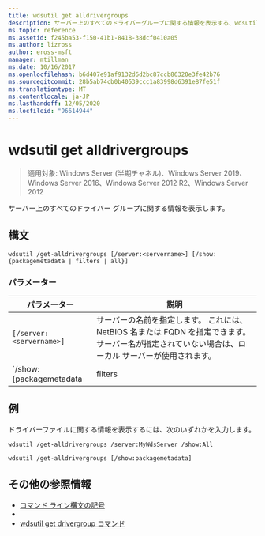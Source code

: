 ```yaml
---
title: wdsutil get alldrivergroups
description: サーバー上のすべてのドライバーグループに関する情報を表示する、wdsutil get alldrivergroups コマンドのリファレンス記事です。
ms.topic: reference
ms.assetid: f245ba53-f150-41b1-8418-38dcf0410a05
ms.author: lizross
author: eross-msft
manager: mtillman
ms.date: 10/16/2017
ms.openlocfilehash: b6d407e91af9132d6d2bc87ccb86320e3fe42b76
ms.sourcegitcommit: 28b5ab74cb0b40539ccc1a83998d6391e87fe51f
ms.translationtype: MT
ms.contentlocale: ja-JP
ms.lasthandoff: 12/05/2020
ms.locfileid: "96614944"
---
```

# <a name="wdsutil-get-alldrivergroups"></a>wdsutil get alldrivergroups

> 適用対象: Windows Server (半期チャネル)、Windows Server 2019、Windows Server 2016、Windows Server 2012 R2、Windows Server 2012

サーバー上のすべてのドライバー グループに関する情報を表示します。

## <a name="syntax"></a>構文

```
wdsutil /get-alldrivergroups [/server:<servername>] [/show:{packagemetadata | filters | all}]
```

### <a name="parameters"></a>パラメーター

| パラメーター | 説明 |
|--|--|
| `[/server:<servername>]` | サーバーの名前を指定します。 これには、NetBIOS 名または FQDN を指定できます。 サーバー名が指定されていない場合は、ローカル サーバーが使用されます。 |
| `/show:{packagemetadata | filters | all}]` | 指定したグループ内のすべてのドライバー パッケージのメタデータを表示します。 **行き着きます** ドライバー グループのすべてのフィルターに関する情報を表示します。 **フィルター** すべてのドライバー パッケージのメタデータと、グループのフィルターが表示されます。 |

## <a name="examples"></a>例

ドライバーファイルに関する情報を表示するには、次のいずれかを入力します。

```
wdsutil /get-alldrivergroups /server:MyWdsServer /show:All
```

```
wdsutil /get-alldrivergroups [/show:packagemetadata]
```

## <a name="additional-references"></a>その他の参照情報

- [コマンド ライン構文の記号](command-line-syntax-key.md)
-
- [wdsutil get drivergroup コマンド](wdsutil-get-drivergroup.md)
